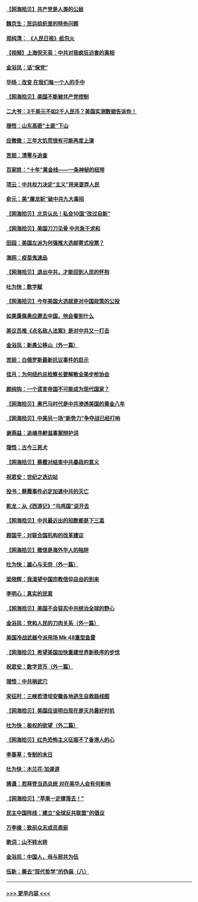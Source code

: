 #### [【网海拾贝】共产党是人类的公敌](../pages/nsc993/n12363182.md?t=08290451) 
#### [魏京生：民运组织里的特务问题](../pages/nsc993/n12363010.md?t=08290451) 
#### [郑纯清： 《人民日报》纸包火](../pages/nsc993/n12362706.md?t=08290451) 
#### [【视频】上海倪天英：中共对我疯狂迫害的真相](../pages/nsc993/n12356341.md?t=08290451) 
#### [金浴凤：话“保党”](../pages/nsc993/n12361867.md?t=08290451) 
#### [华旸：改变 在我们每一个人的手中](../pages/nsc993/n12361774.md?t=08290451) 
#### [【网海拾贝】美国不能被共产党控制](../pages/nsc993/n12360271.md?t=08290451) 
#### [二大爷：3千美元不如2千人民币？美国实测数据告诉你！](../pages/nsc993/n12358563.md?t=08290451) 
#### [理悟：山东高密“土匪”下山](../pages/nsc993/n12358535.md?t=08290451) 
#### [应微微：三年大饥荒很有可能再度上演](../pages/nsc993/n12358523.md?t=08290451) 
#### [苦胆：清零与追查](../pages/nsc993/n12358501.md?t=08290451) 
#### [百家姓：“十年”黄金线——一条神秘的纽带](../pages/nsc993/n12358319.md?t=08290451) 
#### [项云：中共权力决定“主义”用来耍弄人民](../pages/nsc993/n12358172.md?t=08290451) 
#### [俞元：美“屠龙斩”破中共九大毒招](../pages/nsc993/n12357822.md?t=08290451) 
#### [【网海拾贝】北京认怂！私会10国“改过自新”](../pages/nsc993/n12357784.md?t=08290451) 
#### [【网海拾贝】美国刀刀见骨 中共急于求和](../pages/nsc993/n12355511.md?t=08290451) 
#### [田园：美国左派为何强推大选邮寄式投票？](../pages/nsc993/n12352963.md?t=08290451) 
#### [海网：疫苗鬼速品](../pages/nsc993/n12354438.md?t=08290451) 
#### [【网海拾贝】退出中共，才能回到人民的怀抱](../pages/nsc993/n12352634.md?t=08290451) 
#### [吐为快：数字赋](../pages/nsc993/n12352317.md?t=08290451) 
#### [【网海拾贝】今年美国大选就是对中国政策的公投](../pages/nsc993/n12350973.md?t=08290451) 
#### [如果蓬佩奥应邀去中国，他会看到什么](../pages/nsc993/n12350945.md?t=08290451) 
#### [美议员推《点名敌人法案》是对中共又一打击](../pages/nsc993/n12350765.md?t=08290451) 
#### [金浴凤：新愚公移山（外一篇）](../pages/nsc993/n12350253.md?t=08290451) 
#### [苦胆：白俄罗斯最新抗议事件的启示](../pages/nsc993/n12349989.md?t=08290451) 
#### [佳月：为何纽约总检察长要解散全美步枪协会](../pages/nsc993/n12349939.md?t=08290451) 
#### [颜纯钩：一个谎言帝国不可能成为现代国家？](../pages/nsc993/n12349898.md?t=08290451) 
#### [【网海拾贝】奥巴马时代是中共渗透美国的黄金八年](../pages/nsc993/n12349284.md?t=08290451) 
#### [【网海拾贝】中美另一场“新势力”争夺战已经打响](../pages/nsc993/n12346998.md?t=08290451) 
#### [谢燕益：追魂寻衅滋事案辩护词](../pages/nsc993/n12346892.md?t=08290451) 
#### [理悟：古今三恶犬](../pages/nsc993/n12345190.md?t=08290451) 
#### [【网海拾贝】蔡霞对结束中共暴政的意义](../pages/nsc993/n12344263.md?t=08290451) 
#### [祝君安：世纪之选边站](../pages/nsc993/n12342382.md?t=08290451) 
#### [投书：蔡霞事件必定加速中共的灭亡](../pages/nsc993/n12341881.md?t=08290451) 
#### [乾龙：从《西游记》“乌鸡国”说开去](../pages/nsc993/n12341690.md?t=08290451) 
#### [【网海拾贝】中共最近出的招数都是下三滥](../pages/nsc993/n12341593.md?t=08290451) 
#### [顾国平：对联合国机构的改革建议](../pages/nsc993/n12339928.md?t=08290451) 
#### [【网海拾贝】微信是海外华人的陷阱](../pages/nsc993/n12338868.md?t=08290451) 
#### [吐为快：雄心与无奈（外一篇）](../pages/nsc993/n12338132.md?t=08290451) 
#### [梁晓辉：我渴望中国宗教信仰自由的到来](../pages/nsc993/n12336657.md?t=08290451) 
#### [李明心：真实的民意](../pages/nsc993/n12336089.md?t=08290451) 
#### [【网海拾贝】美国不会容忍中共统治全球的野心](../pages/nsc993/n12336063.md?t=08290451) 
#### [金浴凤：党和人民的刀肉关系（外一篇）](../pages/nsc993/n12335834.md?t=08290451) 
#### [美国冷战武器今派用场 Mk 48重型鱼雷](../pages/nsc993/n12335354.md?t=08290451) 
#### [【网海拾贝】希望美国加快重建世界新秩序的步伐](../pages/nsc993/n12334224.md?t=08290451) 
#### [祝君安：数字货币（外一篇）](../pages/nsc993/n12334186.md?t=08290451) 
#### [理悟：中共祸武穴](../pages/nsc993/n12333962.md?t=08290451) 
#### [宋征时：三峡若溃坝安徽各地逃生自救路线图](../pages/nsc993/n12332450.md?t=08290451) 
#### [【网海拾贝】美国应该明白现在是灭共最好时机](../pages/nsc993/n12332313.md?t=08290451) 
#### [吐为快：极权的欲望（外二篇）](../pages/nsc993/n12332089.md?t=08290451) 
#### [【网海拾贝】红色恐怖主义征服不了香港人的心](../pages/nsc993/n12329296.md?t=08290451) 
#### [李春草：专制的末日](../pages/nsc993/n12329079.md?t=08290451) 
#### [吐为快：木兰花‧加速道](../pages/nsc993/n12327366.md?t=08290451) 
#### [拂潇：若拜登当选总统 对在美华人会有何影响](../pages/nsc993/n12295996.md?t=08290451) 
#### [【网海拾贝】“苹果一定撑落去！”](../pages/nsc993/n12326784.md?t=08290451) 
#### [民主中国阵线：建立“全球反共联盟”的倡议](../pages/nsc993/n12324177.md?t=08290451) 
#### [万李缘：致前众志成员周庭](../pages/nsc993/n12324635.md?t=08290451) 
#### [歌词：山不转水转](../pages/nsc993/n12324599.md?t=08290451) 
#### [金浴凤：中国人，毋与邪共为伍](../pages/nsc993/n12324257.md?t=08290451) 
#### [伍新：撕去“现代哲学”的伪装（八）](../pages/nsc993/n12324188.md?t=08290451) 

----
#### [ >>> 更早内容 <<< ](../indexes/nsc993-earlier.md)
